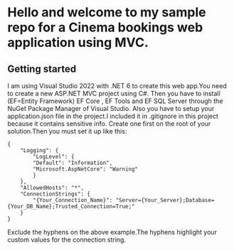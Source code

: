 # Hello and welcome to my sample repo for a Cinema bookings web application using MVC.

## Getting started

I am using Visual Studio 2022 with .NET 6 to create this web app.You need to create a new ASP.NET MVC project using C#.
Then you have to install (EF=Entity Framework) EF Core , EF Tools and EF SQL Server through the NuGet Package Manager of Visual Studio.
Also you have to setup your application.json file in the project.I included it in .gitignore in this project because it contains sensitive info.
Create one first on the root of your solution.Then you must set it up like this:

    {
        "Logging": {
            "LogLevel": {
            "Default": "Information",
            "Microsoft.AspNetCore": "Warning"
            }
        },
        "AllowedHosts": "*",
        "ConnectionStrings": {
            "{Your_Connection_Name}": "Server={Your_Server};Database={Your_DB_Name};Trusted_Connection=True;"
        }
    }

Exclude the hyphens on the above example.The hyphens highlight your custom values for the connection string.
